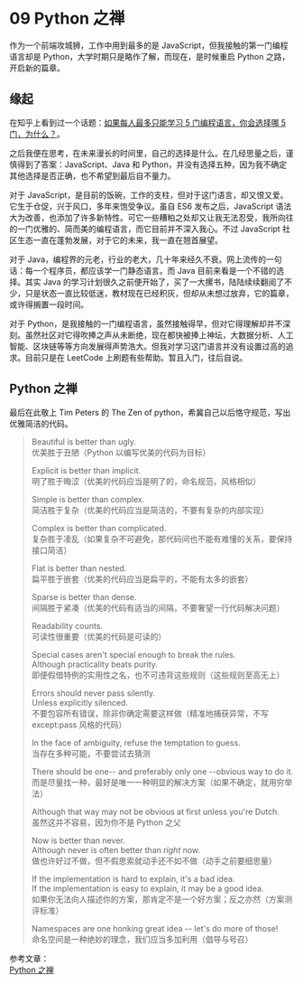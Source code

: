# 09 Python 之禅

作为一个前端攻城狮，工作中用到最多的是 JavaScript，但我接触的第一门编程语言却是 Python，大学时期只是略作了解，而现在，是时候重启 Python 之路，开启新的篇章。

## 缘起

在知乎上看到过一个话题：[如果每人最多只能学习 5 门编程语言，你会选择哪 5 门，为什么？](https://github.com/chanshiyucx/blog/tree/f7a1ae4cd2dbc2cee0437a8369ac53ec6cfb2c49/www.zhihu.com/question/39615525/README.md)。

之后我便在思考，在未来漫长的时间里，自己的选择是什么。在几经思量之后，谨慎得到了答案：JavaScript、Java 和 Python，并没有选择五种，因为我不确定其他选择是否正确，也不希望到最后自不量力。

对于 JavaScript，是目前的饭碗，工作的支柱，但对于这门语言，却又恨又爱。它生于仓促，兴于风口，多年来饱受争议。虽自 ES6 发布之后，JavaScript 语法大为改善，也添加了许多新特性。可它一些糟粕之处却又让我无法忍受，我所向往的一门优雅的、简而美的编程语言，而它目前并不深入我心。不过 JavaScript 社区生态一直在蓬勃发展，对于它的未来，我一直在翘首展望。

对于 Java，编程界的元老，行业的老大，几十年来经久不衰。网上流传的一句话：每一个程序员，都应该学一门静态语言。而 Java 目前来看是一个不错的选择。其实 Java 的学习计划很久之前便开始了，买了一大摞书，陆陆续续翻阅了不少，只是状态一直比较低迷，教材现在已经积灰，但却从未想过放弃，它的篇章，或许得搁置一段时间。

对于 Python，是我接触的一门编程语言，虽然接触得早，但对它得理解却并不深刻。虽然社区对它得吹捧之声从未断绝，现在都快被捧上神坛，大数据分析、人工智能、区块链等等方向发展得声势浩大。但我对学习这门语言并没有设置过高的追求。目前只是在 LeetCode 上刷题有些帮助。暂且入门，往后自说。

## Python 之禅

最后在此敬上 Tim Peters 的 The Zen of python，希冀自己以后恪守规范，写出优雅简洁的代码。

> Beautiful is better than ugly.  
> 优美胜于丑陋（Python 以编写优美的代码为目标）
>
> Explicit is better than implicit.  
> 明了胜于晦涩（优美的代码应当是明了的，命名规范，风格相似）
>
> Simple is better than complex.  
> 简洁胜于复杂（优美的代码应当是简洁的，不要有复杂的内部实现）
>
> Complex is better than complicated.  
> 复杂胜于凌乱（如果复杂不可避免，那代码间也不能有难懂的关系，要保持接口简洁）
>
> Flat is better than nested.  
> 扁平胜于嵌套（优美的代码应当是扁平的，不能有太多的嵌套）
>
> Sparse is better than dense.  
> 间隔胜于紧凑（优美的代码有适当的间隔，不要奢望一行代码解决问题）
>
> Readability counts.  
> 可读性很重要（优美的代码是可读的）
>
> Special cases aren't special enough to break the rules.  
> Although practicality beats purity.  
> 即便假借特例的实用性之名，也不可违背这些规则（这些规则至高无上）
>
> Errors should never pass silently.  
> Unless explicitly silenced.  
> 不要包容所有错误，除非你确定需要这样做（精准地捕获异常，不写 except:pass 风格的代码）
>
> In the face of ambiguity, refuse the temptation to guess.  
> 当存在多种可能，不要尝试去猜测
>
> There should be one-- and preferably only one --obvious way to do it.  
> 而是尽量找一种，最好是唯一一种明显的解决方案（如果不确定，就用穷举法）
>
> Although that way may not be obvious at first unless you're Dutch.  
> 虽然这并不容易，因为你不是 Python 之父
>
> Now is better than never.  
> Although never is often better than _right_ now.  
> 做也许好过不做，但不假思索就动手还不如不做（动手之前要细思量）
>
> If the implementation is hard to explain, it's a bad idea.  
> If the implementation is easy to explain, it may be a good idea.  
> 如果你无法向人描述你的方案，那肯定不是一个好方案；反之亦然（方案测评标准）
>
> Namespaces are one honking great idea -- let's do more of those!  
> 命名空间是一种绝妙的理念，我们应当多加利用（倡导与号召）

参考文章：  
[Python 之禅](https://github.com/chanshiyucx/blog/tree/f7a1ae4cd2dbc2cee0437a8369ac53ec6cfb2c49/www.jianshu.com/p/0e1f38c2c122/README.md)

